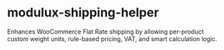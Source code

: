 # modulux-shipping-helper
Enhances WooCommerce Flat Rate shipping by allowing per-product custom weight units, rule-based pricing, VAT, and smart calculation logic.
